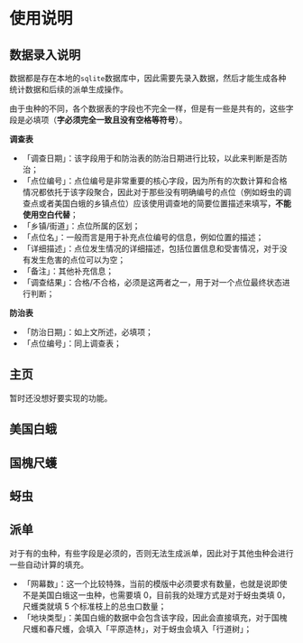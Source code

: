 # 使用说明

## 数据录入说明
数据都是存在本地的`sqlite`数据库中，因此需要先录入数据，然后才能生成各种统计数据和后续的派单生成操作。

由于虫种的不同，各个数据表的字段也不完全一样，但是有一些是共有的，这些字段是必填项（**字必须完全一致且没有空格等符号**）。

**调查表**
- 「调查日期」：该字段用于和防治表的防治日期进行比较，以此来判断是否防治；
- 「点位编号」：点位编号是非常重要的核心字段，因为所有的次数计算和合格情况都依托于该字段聚合，因此对于那些没有明确编号的点位（例如蚜虫的调查点或者美国白蛾的乡镇点位）应该使用调查地的简要位置描述来填写，**不能使用空白代替**；
- 「乡镇/街道」：点位所属的区划；
- 「点位名」：一般而言是用于补充点位编号的信息，例如位置的描述；
- 「详细描述」：点位发生情况的详细描述，包括位置信息和受害情况，对于没有发生危害的点位可以为空；
- 「备注」：其他补充信息；
- 「调查结果」：合格/不合格，必须是这两者之一，用于对一个点位最终状态进行判断；

**防治表**
- 「防治日期」：如上文所述，必填项；
- 「点位编号」：同上调查表；



## 主页
暂时还没想好要实现的功能。

## 美国白蛾

## 国槐尺蠖

## 蚜虫


## 派单
对于有的虫种，有些字段是必须的，否则无法生成派单，因此对于其他虫种会进行一些自动计算的填充。
- 「网幕数」：这一个比较特殊，当前的模版中必须要求有数量，也就是说即使不是美国白蛾这一虫种，也需要填 0，目前我的处理方式是对于蚜虫类填 0，尺蠖类就填 5 个标准枝上的总虫口数量；
- 「地块类型」：美国白蛾的数据中会包含该字段，因此会直接填充，对于国槐尺蠖和春尺蠖，会填入「平原造林」，对于蚜虫会填入「行道树」；